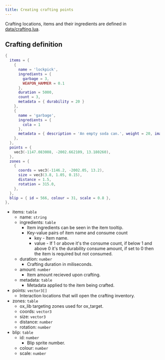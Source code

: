 ```yaml
---
title: Creating crafting points
---
```


Crafting locations, items and their ingredients are defined in [data/crafting.lua](https://github.com/overextended/ox_inventory/blob/main/data/crafting.lua).

## Crafting definition

```lua
{
  items = {
    {
      name = 'lockpick',
      ingredients = {
        garbage = 3,
        WEAPON_HAMMER = 0.1
      },
      duration = 5000,
      count = 3,
      metadata = { durability = 20 }
    },
    {
      name = 'garbage',
      ingredients = {
        cola = 1
      },
      metadata = { description = 'An empty soda can.', weight = 20, image = 'trash_can' }
    },
  },
  points = {
    vec3(-1147.083008, -2002.662109, 13.180260),
  },
  zones = {
    {
      coords = vec3(-1146.2, -2002.05, 13.2),
      size = vec3(3.8, 1.05, 0.15),
      distance = 1.5,
      rotation = 315.0,
    },
  },
  blip = { id = 566, colour = 31, scale = 0.8 },
},
```

* items: `table`
  * name: `string`
  * ingredients: `table`
    * Item ingredients can be seen in the item tooltip.
    * Key-value pairs of item name and consume count
      * key - Item name.
      * value - If 1 or above it's the consume count, if below 1 and above 0 it's the durability consume amount, if
        set to 0 then the item is required but not consumed.
  * duration: `number`
    * Crafting duration in miliseconds.
  * amount: `number`
    * Item amount recieved upon crafting.
  * metadata: `table`
    * Metadata applied to the item being crafted.
* points: `vector3[]`
  * Interaction locations that will open the crafting inventory.
* zones: `table`
  * ox_lib targeting zones used for ox_target.
  * coords: `vector3`
  * size: `vector3`
  * distance: `number`
  * rotation: `number`
* blip: `table`
  * id: `number`
    * Blip sprite number.
  * colour: `number`
  * scale: `number`
